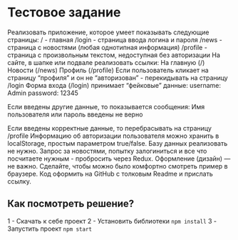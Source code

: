 # Тестовое задание

Реализовать приложение, которое умеет показывать следующие страницы:
/ - главная
/login - страница ввода логина и пароля
/news - страница с новостями (любая однотипная информация)
/profile - страница с произвольным текстом, недоступная без авторизации
На сайте, в шапке или подвале реализовать ссылки:
На главную (/)
Новости (/news)
Профиль (/profile)
Если пользователь кликает на страницу “профиля” и он не “авторизован” - перекидывать на страницу /login
Форма входа (/login) принимает “фейковые” данные:
username: Admin
password: 12345

Если введены другие данные, то показывается сообщения:
Имя пользователя или пароль введены не верно

Если введены корректные данные, то перебрасывать на страницу /profile
Информацию об авторизации пользователя можно хранить в localStorage, простым параметром true/false. Базу данных реализовать не нужно.
Запрос за новостями, попытку залогиниться и все что посчитаете нужным - пробросить через Redux.
Оформление (дизайн) — не важно. Сделайте, чтобы можно было комфортно смотреть пример в браузере.
Код оформить на GitHub с толковым Readme и прислать ссылку.

## Как посмотреть решение?

1 - Скачать к себе проект
2 - Установить библиотеки `npm install`
3 - Запустить проект `npm start`
